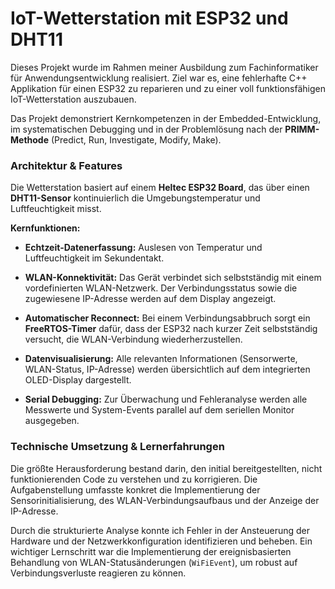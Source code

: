 
# IoT-Wetterstation mit ESP32 und DHT11

Dieses Projekt wurde im Rahmen meiner Ausbildung zum Fachinformatiker für Anwendungsentwicklung realisiert. Ziel war es, eine fehlerhafte C++ Applikation für einen ESP32 zu reparieren und zu einer voll funktionsfähigen IoT-Wetterstation auszubauen.

Das Projekt demonstriert Kernkompetenzen in der Embedded-Entwicklung, im systematischen Debugging und in der Problemlösung nach der **PRIMM-Methode** (Predict, Run, Investigate, Modify, Make).

### **Architektur & Features**

Die Wetterstation basiert auf einem **Heltec ESP32 Board**, das über einen **DHT11-Sensor** kontinuierlich die Umgebungstemperatur und Luftfeuchtigkeit misst.

**Kernfunktionen:**

-   **Echtzeit-Datenerfassung:** Auslesen von Temperatur und Luftfeuchtigkeit im Sekundentakt.
    
-   **WLAN-Konnektivität:** Das Gerät verbindet sich selbstständig mit einem vordefinierten WLAN-Netzwerk. Der Verbindungsstatus sowie die zugewiesene IP-Adresse werden auf dem Display angezeigt.
    
-   **Automatischer Reconnect:** Bei einem Verbindungsabbruch sorgt ein **FreeRTOS-Timer** dafür, dass der ESP32 nach kurzer Zeit selbstständig versucht, die WLAN-Verbindung wiederherzustellen.
    
-   **Datenvisualisierung:** Alle relevanten Informationen (Sensorwerte, WLAN-Status, IP-Adresse) werden übersichtlich auf dem integrierten OLED-Display dargestellt.
    
-   **Serial Debugging:** Zur Überwachung und Fehleranalyse werden alle Messwerte und System-Events parallel auf dem seriellen Monitor ausgegeben.
    

### **Technische Umsetzung & Lernerfahrungen**

Die größte Herausforderung bestand darin, den initial bereitgestellten, nicht funktionierenden Code zu verstehen und zu korrigieren. Die Aufgabenstellung umfasste konkret die Implementierung der Sensorinitialisierung, des WLAN-Verbindungsaufbaus und der Anzeige der IP-Adresse.

Durch die strukturierte Analyse konnte ich Fehler in der Ansteuerung der Hardware und der Netzwerkkonfiguration identifizieren und beheben. Ein wichtiger Lernschritt war die Implementierung der ereignisbasierten Behandlung von WLAN-Statusänderungen (`WiFiEvent`), um robust auf Verbindungsverluste reagieren zu können.
